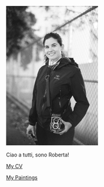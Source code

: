 <img src="portrait.jpg" aling="center" width=250>

Ciao a tutti, sono Roberta! 

[My CV](cv.pdf)

[My Paintings](https://www.vernissage-indigenous.com/robi)
